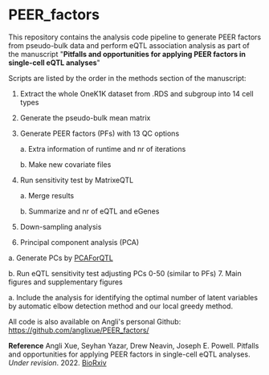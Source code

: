 # PEER_factors
This repository contains the analysis code pipeline to generate PEER factors from pseudo-bulk data and perform eQTL association analysis as part of the manuscript "**Pitfalls and opportunities for applying PEER factors in single-cell eQTL analyses**"

Scripts are listed by the order in the methods section of the manuscript:

1. Extract the whole OneK1K dataset from .RDS and subgroup into 14 cell types
2. Generate the pseudo-bulk mean matrix
3. Generate PEER factors (PFs) with 13 QC options

	a. Extra information of runtime and nr of iterations
	
	b. Make new covariate files
4. Run sensitivity test by MatrixeQTL
	
	a. Merge results
	
	b. Summarize and nr of eQTL and eGenes
5. Down-sampling analysis
6. Principal component analysis (PCA)

  a. Generate PCs by [PCAForQTL](https://github.com/heatherjzhou/PCAForQTL)

  b. Run eQTL sensitivity test adjusting PCs 0-50 (similar to PFs)
7. Main figures and supplementary figures

  a. Include the analysis for identifying the optimal number of latent variables by automatic elbow detection method and our local greedy method.


All code is also available on Angli's personal Github: https://github.com/anglixue/PEER_factors/

**Reference**
Angli Xue, Seyhan Yazar, Drew Neavin, Joseph E. Powell. Pitfalls and opportunities for applying PEER factors in single-cell eQTL analyses. _Under revision_. 2022. [BioRxiv](https://www.biorxiv.org/content/10.1101/2022.08.02.502566v1)

